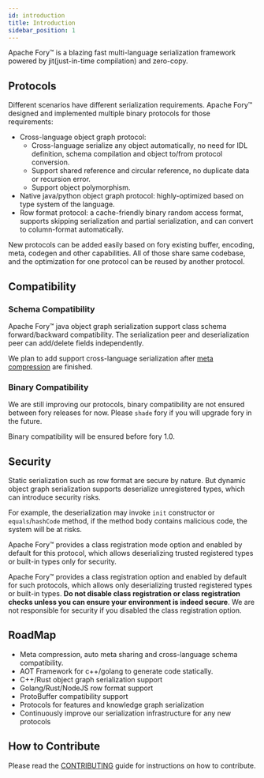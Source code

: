 ```yaml
---
id: introduction
title: Introduction
sidebar_position: 1
---
```


Apache Fory™ is a blazing fast multi-language serialization framework powered by jit(just-in-time compilation) and zero-copy.

## Protocols

Different scenarios have different serialization requirements. Apache Fory™ designed and implemented
multiple binary protocols for those requirements:

- Cross-language object graph protocol:
  - Cross-language serialize any object automatically, no need for IDL definition, schema compilation and object to/from protocol
    conversion.
  - Support shared reference and circular reference, no duplicate data or recursion error.
  - Support object polymorphism.
- Native java/python object graph protocol: highly-optimized based on type system of the language.
- Row format protocol: a cache-friendly binary random access format, supports skipping serialization and partial serialization,
  and can convert to column-format automatically.

New protocols can be added easily based on fory existing buffer, encoding, meta, codegen and other capabilities. All of those share same codebase, and the optimization for one protocol
can be reused by another protocol.

## Compatibility

### Schema Compatibility

Apache Fory™ java object graph serialization support class schema forward/backward compatibility. The serialization peer and deserialization peer can add/delete fields independently.

We plan to add support cross-language serialization after [meta compression](https://github.com/apache/fory/issues/203) are finished.

### Binary Compatibility

We are still improving our protocols, binary compatibility are not ensured between fory releases for now. Please `shade` fory if you will upgrade fory in the future.

Binary compatibility will be ensured before fory 1.0.

## Security

Static serialization such as row format are secure by nature. But dynamic object graph serialization supports deserialize unregistered types, which can introduce security risks.

For example, the deserialization may invoke `init` constructor or `equals`/`hashCode` method, if the method body contains malicious code, the system will be at risks.

Apache Fory™ provides a class registration mode option and enabled by default for this protocol, which allows deserializing trusted registered types or built-in types only for security.

Apache Fory™ provides a class registration option and enabled by default for such protocols, which allows only deserializing trusted registered types or built-in types. **Do not disable class registration or class registration checks unless you can ensure your environment is indeed secure**. We are not responsible for security if you disabled the class registration option.

## RoadMap

- Meta compression, auto meta sharing and cross-language schema compatibility.
- AOT Framework for c++/golang to generate code statically.
- C++/Rust object graph serialization support
- Golang/Rust/NodeJS row format support
- ProtoBuffer compatibility support
- Protocols for features and knowledge graph serialization
- Continuously improve our serialization infrastructure for any new protocols

## How to Contribute

Please read the [CONTRIBUTING](https://github.com/apache/fory/blob/main/CONTRIBUTING.md) guide for instructions on how to contribute.
